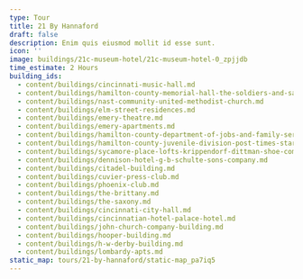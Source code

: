 ```yaml
---
type: Tour
title: 21 By Hannaford
draft: false
description: Enim quis eiusmod mollit id esse sunt.
icon: ''
image: buildings/21c-museum-hotel/21c-museum-hotel-0_zpjjdb
time_estimate: 2 Hours
building_ids:
  - content/buildings/cincinnati-music-hall.md
  - content/buildings/hamilton-county-memorial-hall-the-soldiers-and-sailors-memorial-building.md
  - content/buildings/nast-community-united-methodist-church.md
  - content/buildings/elm-street-residences.md
  - content/buildings/emery-theatre.md
  - content/buildings/emery-apartments.md
  - content/buildings/hamilton-county-department-of-jobs-and-family-services-alms-and-doepke-bldg.md
  - content/buildings/hamilton-county-juvenile-division-post-times-star-building.md
  - content/buildings/sycamore-place-lofts-krippendorf-dittman-shoe-company.md
  - content/buildings/dennison-hotel-g-b-schulte-sons-company.md
  - content/buildings/citadel-building.md
  - content/buildings/cuvier-press-club.md
  - content/buildings/phoenix-club.md
  - content/buildings/the-brittany.md
  - content/buildings/the-saxony.md
  - content/buildings/cincinnati-city-hall.md
  - content/buildings/cincinnatian-hotel-palace-hotel.md
  - content/buildings/john-church-company-building.md
  - content/buildings/hooper-building.md
  - content/buildings/h-w-derby-building.md
  - content/buildings/lombardy-apts.md
static_map: tours/21-by-hannaford/static-map_pa7iq5
---
```


